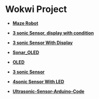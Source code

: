 # Wokwi Project


- **[Maze Robot](https://wokwi.com/projects/372410771108220929)**
  
- **[3 sonic Sensor, display with condition](https://wokwi.com/projects/372187266148338689)** 

- **[3 sonic Sensor With Display](https://wokwi.com/projects/372202652784221185)** 

- **[Sonar_OLED](https://wokwi.com/projects/372203174608092161)** 

- **[OLED](https://wokwi.com/projects/372203372150714241)** 

- **[3 sonic Sensor](https://wokwi.com/projects/371503710938411509)** 

- **[4sonic Sensor With LED](https://wokwi.com/projects/371603536108084225)** 
  
- **[Ultrasonic-Sensor-Arduino-Code](https://wokwi.com/projects/371600357953829889)** 
  

  







  

